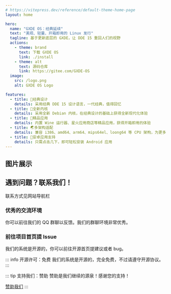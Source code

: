 ```yaml
---
# https://vitepress.dev/reference/default-theme-home-page
layout: home

hero:
  name: "GXDE OS：经典延续"
  text: "美观、轻量、开箱即用的 Linux 发行"
  tagline: 基于更新底层的 GXDE，让 DDE 15 重回人们的视野
  actions:
    - theme: brand
      text: 下载 GXDE OS
      link: ./install
    - theme: alt
      text: 源码仓库
      link: https://gitee.com/GXDE-OS
  image:
    src: /logo.png
    alt: GXDE OS Logo

features:
  - title: 🌈经典设计
    details: 采用经典 DDE 15 设计语言，一代经典，值得回忆
  - title: 🏡全新内核
    details: 采用全新 Debian 内核，在经典设计的基础上获得全新现代化体验
  - title: 📌精品应用
    details: 内置 Wine 运行器、星火应用商店等精品应用，获得开箱即用的体验
  - title: 🌏多架构适配
    details: 兼容 i386、amd64、arm64、mips64el、loong64 等 CPU 架构，为更多机器带回经典
  - title: 🤖安卓应用支持
    details: 只需点击几下，即可轻松安装 Android 应用
---
```


## 图片展示

<el-carousel type="card" height="24vw" indicator-position="none">
  <el-carousel-item v-for="item, k in previewSrcList" :key="item">
    <el-image preview-teleported :preview-src-list="previewSrcList" :src="item" :initial-index="k" />
  </el-carousel-item>
</el-carousel>

## 遇到问题？联系我们！

联系方式见网站导航栏

### 优秀的交流环境

你可以前往我们的 QQ 群聊以反馈。我们的群聊环境非常优秀。

### 前往项目首页提 Issue

我们的系统是开源的，你可以前往开源首页提建议或者 bug。

::: info 开源许可：免费
我们的系统是开源的，完全免费，不过请遵守开源协议。
:::

::: tip 支持我们：赞助
赞助是我们继续的源泉！感谢您的支持！

[赞助我们](https://gitee.com/GXDE-OS#%E8%AF%B7%E4%BD%9C%E8%80%85%E5%96%9D%E6%9D%AF%E8%8C%B6)
:::

<script setup>
import { ElCarousel, ElCarouselItem, ElImage, ElImageViewer } from 'element-plus';

const previewSrcList = [
  '/1.png',
  '/2.png',
  '/3.png',
  '/4.png',
  '/5.png',
  '/6.png',
];
</script>

